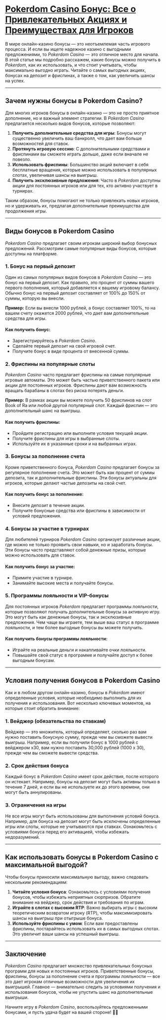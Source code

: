 # [Pokerdom Casino Бонус: Все о Привлекательных Акциях и Преимуществах для Игроков](https://brandplay.link/4k77v2yx)

В мире онлайн-казино бонусы — это неотъемлемая часть игрового процесса. И если вы ищете надежное казино с выгодными предложениями, то *Pokerdom Casino* — это отличное место для начала. В этой статье мы подробно расскажем, какие бонусы можно получить в *Pokerdom*, как их использовать, и что стоит учитывать, чтобы максимально выгодно играть. Читайте о самых выгодных акциях, бонусах на депозит и фриспинах, а также о том, как увеличить шансы на успех.

***

## Зачем нужны бонусы в Pokerdom Casino?

Для многих игроков бонусы в онлайн-казино — это не просто приятное дополнение, но и важный элемент стратегии. В *Pokerdom Casino* предлагается несколько видов бонусов, которые позволяют:

1. **Получить дополнительные средства для игры**: Бонусы могут существенно увеличить ваш банкролл, что дает вам больше возможностей для ставок.
2. **Протянуть игровую сессию**: С дополнительными средствами и фриспинами вы сможете играть дольше, даже если вначале не повезло.
3. **Использовать фриспины**: Большинство акций включает в себя бесплатные вращения, которые можно использовать в популярных слотах, увеличивая шансы на выигрыш.
4. **Получить эксклюзивные предложения**: Часто в *Pokerdom* доступны акции для постоянных игроков или для тех, кто активно участвует в турнирах.

Таким образом, бонусы помогают не только привлекать новых игроков, но и удерживать их, предлагая дополнительные преимущества для продолжения игры.

***

## Виды бонусов в Pokerdom Casino

*Pokerdom Casino* предлагает своим игрокам широкий выбор бонусных предложений. Рассмотрим самые популярные виды бонусов, которые доступны на платформе.

### 1. Бонус на первый депозит

Один из самых популярных видов бонусов в *Pokerdom Casino* — это бонус на первый депозит. Как правило, это процент от суммы вашего первого пополнения, который добавляется к вашему игровому балансу. Обычно бонус на первый депозит составляет от 100% до 150% от суммы, которую вы внесли.

**Пример:** Если вы внесли 1000 рублей, а бонус составляет 100%, то на вашем счету окажется 2000 рублей, что дает вам дополнительные средства для игры.

#### Как получить бонус:

* Зарегистрируйтесь в *Pokerdom Casino*.
* Сделайте первый депозит на свой игровой счет.
* Получите бонус в виде процента от внесенной суммы.

### 2. Фриспины на популярные слоты

*Pokerdom Casino* часто предлагает фриспины на самые популярные игровые автоматы. Это может быть частью приветственного пакета или акции для постоянных игроков. Фриспины дают вам возможность вращать барабаны в слотах без риска потерять деньги.

**Пример:** В рамках акции вы можете получить 50 фриспинов на слот Book of Ra или любой другой популярный слот. Каждый фриспин — это дополнительный шанс на выигрыш.

#### Как получить фриспины:

* Пройдите регистрацию или выполните условия текущей акции.
* Получите фриспины для игры в выбранные слоты.
* Используйте их в указанные сроки и на выбранных играх.

### 3. Бонусы за пополнение счета

Кроме приветственного бонуса, *Pokerdom Casino* предлагает бонусы за регулярное пополнение счета. Это может быть как процент от суммы депозита, так и дополнительные фриспины. Эти бонусы актуальны для игроков, которые делают частые депозиты на свой счет.

#### Как получить бонус за пополнение:

* Внесите депозит в течение акции.
* Получите бонусные средства или фриспины в зависимости от условий предложения.

### 4. Бонусы за участие в турнирах

Для любителей турниров *Pokerdom Casino* организует различные акции, где можно не только проявить свои навыки, но и заработать бонусы. Эти бонусы часто представляют собой денежные призы, которые можно использовать для ставок.

#### Как получить бонус за участие:

* Примите участие в турнире.
* Занимайте высокие места и получайте бонусы.

### 5. Программы лояльности и VIP-бонусы

Для постоянных игроков *Pokerdom* предлагает программы лояльности, которые позволяют получать дополнительные бонусы за активную игру. Это могут быть как денежные бонусы, так и эксклюзивные предложения. Чем чаще вы играете, тем выше ваш статус в программе лояльности, и тем более выгодные бонусы вы можете получить.

#### Как получить бонусы программы лояльности:

* Играйте на реальные деньги и накапливайте очки лояльности.
* Повышайте свой статус в программе и получайте доступ к более выгодным бонусам.

***

## Условия получения бонусов в Pokerdom Casino

Как и в любом другом онлайн-казино, бонусы в *Pokerdom* имеют определенные условия, которые необходимо выполнить для их получения и использования. Вот несколько ключевых моментов, на которые стоит обратить внимание:

### 1. Вейджер (обязательства по ставкам)

Вейджер — это множитель, который определяет, сколько раз вам нужно поставить бонусную сумму, прежде чем вы сможете вывести выигрыш. Например, если вы получили бонус в 1000 рублей с вейджером x30, вам нужно поставить 30,000 рублей (1000 x 30), прежде чем вы сможете вывести средства.

### 2. Срок действия бонуса

Каждый бонус в *Pokerdom Casino* имеет срок действия, после которого он истекает. Например, бонусы на депозит могут быть активны только в течение 7 дней, и если вы не используете их до этого времени, они могут быть аннулированы.

### 3. Ограничения на игры

Не все игры могут быть использованы для выполнения условий бонуса. Например, для бонуса на депозит могут быть исключены определенные игры или слоты, которые не учитываются при ставках. Ознакомьтесь с условиями бонуса перед его активацией, чтобы избежать недоразумений.

***

## Как использовать бонусы в Pokerdom Casino с максимальной выгодой?

Чтобы бонусы приносили максимальную выгоду, важно следовать нескольким рекомендациям:

1. **Читайте условия бонуса**: Ознакомьтесь с условиями получения бонусов, чтобы избежать неприятных сюрпризов. Обратите внимание на вейджер, срок действия и требования по играм.
2. **Играйте в слотах с высоким RTP**: Важно выбирать игры с высоким теоретическим возвратом игроку (RTP), чтобы максимизировать шансы на выигрыш при отыгрыше бонуса.
3. **Используйте фриспины с умом**: Если вам предоставлены фриспины, постарайтесь использовать их в самых выгодных слотах. Это увеличит ваши шансы на успешный выигрыш.

***

## Заключение

*Pokerdom Casino* предлагает множество привлекательных бонусных программ для новых и постоянных игроков. Приветственные бонусы, фриспины, бонусы за пополнение счета и программы лояльности — все это дает игрокам отличные возможности для увеличения их выигрышей. Главное — внимательно следить за условиями получения и использования бонусов, чтобы не упустить шанс на дополнительные выигрыши.

Начните игру в *Pokerdom Casino*, воспользуйтесь предложенными бонусами, и пусть удача будет на вашей стороне! 🎰💸
